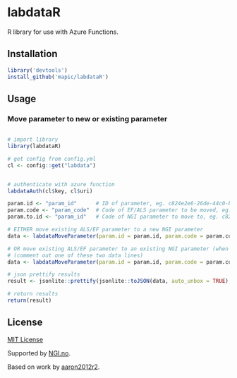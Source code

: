 # labdataR

R library for use with Azure Functions. 

## Installation

```R
library('devtools')
install_github('mapic/labdataR')
```

## Usage

### Move parameter to new or existing parameter
```R

# import library
library(labdataR)

# get config from config.yml
cl <- config::get("labdata")


# authenticate with azure function
labdataAuth(cl$key, cl$uri)

param.id <- "param_id"      # ID of parameter, eg. c824e2e6-26de-44c0-beee-38c309319b7a
param.code <- "param_code"  # Code of EF/ALS parameter to be moved, eg. Z001CY2X 
param.to.id <- "param_id"   # Code of NGI parameter to move to, eg. c824e2e6-26de-44c0-beee-38c309319b7a

# EITHER move existing ALS/EF parameter to a new NGI parameter
data <- labdataMoveParameter(param.id = param.id, param.code = param.code, debug.auth = TRUE, debug.query = TRUE)

# OR move existing ALS/EF parameter to an existing NGI parameter (when adding param.to.id argument)
# (comment out one of these two data lines)
data <- labdataMoveParameter(param.id = param.id, param.code = param.code, param.to.id = param.to.id, debug.auth = TRUE, debug.query = TRUE)

# json prettify results
result <- jsonlite::prettify(jsonlite::toJSON(data, auto_unbox = TRUE), 4)

# return results
return(result)
```

## License
[MIT License](https://github.com/mapic/labdataR/blob/master/LICENSE)

Supported by [NGI.no](https://ngi.no).

Based on work by [aaron2012r2](https://github.com/aaron2012r2/cosmosR).